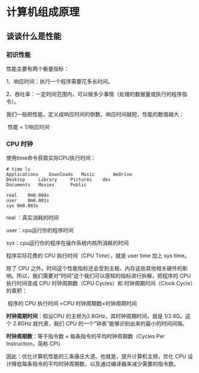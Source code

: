 # 计算机组成原理

## 谈谈什么是性能

### 初识性能

性能主要有两个衡量指标：

1、响应时间：执行一个程序需要花多长时间。

2、吞吐率：一定时间范围内，可以做多少事情（处理的数据量或执行的程序指令）。



我们一般把性能，定义成响应时间的倒数，响应时间越短，性能的数值越大：

​	性能 = 1/响应时间



### CPU 时钟

使用time命令获取实际CPU执行时间：

```shell
# time ls
Applications	Downloads	Music		WeDrive
Desktop		Library		Pictures	dev
Documents	Movies		Public

real	0m0.004s
user	0m0.001s
sys	0m0.003s
```

real ：真实消耗的时间

user：cpu运行你的程序时间

sys：cpu运行你的程序在操作系统内核所消耗的时间

程序实际花费的 CPU 执行时间（CPU Time），就是 user time 加上 sys time。



除了 CPU 之外，时间这个性能指标还会受到主板、内存这些其他相关硬件的影响。所以，我们需要对“时间”这个我们可以感知的指标进行拆解，把程序的 CPU 执行时间变成 CPU 时钟周期数（CPU Cycles）和 时钟周期时间（Clock Cycle）的乘积：

​	程序的 CPU 执行时间 =CPU 时钟周期数×时钟周期时间



**时钟周期时间**：假设CPU 的主频为2.8GHz，其时钟周期时间，就是 1/2.8G。这个 2.8GHz 就代表，我们 CPU 的一个“钟表”能够识别出来的最小的时间间隔。

**时钟周期数**：等于指令数 × 每条指令的平均时钟周期数（Cycles Per Instruction，简称 CPI）



因此：优化计算机性能的三条康庄大道。也就是，提升计算机主频，优化 CPU 设计降低每条指令的平均时钟周期数，以及通过编译器来减少需要的指令数。